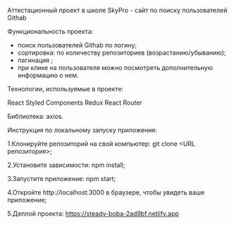 Аттестационный проект в школе SkyPro - сайт по поиску пользователей Githab

Функциональность проекта:

- поиск пользователей Githab по логину;
- сортировка: по количеству репозиториев (возрастанию/убыванию);
- пагинация ;
- при клике на пользователя можно посмотреть дополнительную информацию о нем.

Технологии, используемые в проекте:

React
Styled Components
Redux
React Router

Библиотека: axios.

Инструкция по локальному запуску приложения:

1.Клонируйте репозиторий на свой компьютер: git clone <URL репозитория>;

2.Установите зависимости: npm install;

3.Запустите приложение: npm start;

4.Откройте http://localhost:3000 в браузере, чтобы увидеть ваше приложение;

5.Деплой проекта: https://steady-boba-2ad9bf.netlify.app

